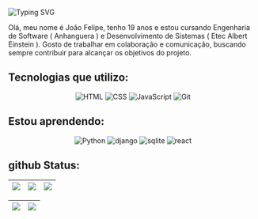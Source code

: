 ![Typing SVG](https://readme-typing-svg.demolab.com?font=Fira+Code&duration=3000&pause=2000&color=8FBCBB&&center=falsewidth=100%&lines=Bem+vindo+ao+meu+github.;Meu+nome+é+João+Felipe.;Tenho+20+anos.;Sou+Jovem+Aprendiz+na+VIVO;)

Olá, meu nome é João Felipe, tenho 19 anos e estou cursando Engenharia de Software ( Anhanguera ) e Desenvolvimento de Sistemas ( Etec Albert Einstein ). Gosto de trabalhar em colaboração e comunicação, buscando sempre contribuir para alcançar os objetivos do projeto.

## Tecnologias que utilizo:

<p align="center">
  <img src="https://skillicons.dev/icons?i=html" alt="HTML">
  <img src="https://skillicons.dev/icons?i=css" alt="CSS">
  <img src="https://skillicons.dev/icons?i=js" alt="JavaScript">
  <img src="https://skillicons.dev/icons?i=git" alt="Git">
  <!-- <img src="https://skillicons.dev/icons?i=firebase" alt="Firebase"> -->
</p>

## Estou aprendendo:

<p align="center">
  <img src="https://skillicons.dev/icons?i=python" alt="Python">
  <img src="https://skillicons.dev/icons?i=django" alt="django">
  <img src="https://skillicons.dev/icons?i=sqlite" alt="sqlite">
  <img src="https://skillicons.dev/icons?i=react" alt="react">
</p>

<!-- icones: https://github.com/tandpfun/skill-icons#icons-list -->


## github Status:

| ![](http://github-profile-summary-cards.vercel.app/api/cards/stats?username=J0A0F3L1P3&theme=nord_dark) | ![](https://github-readme-stats.vercel.app/api/top-langs/?username=J0A0F3L1P3&layout=compact&langs_count=6&theme=nord) | ![](http://github-profile-summary-cards.vercel.app/api/cards/repos-per-language?username=J0A0F3L1P3&hide=Html&theme=nord_dark) |
| :-: | :-: | :-: |

| ![](http://github-profile-summary-cards.vercel.app/api/cards/profile-details?username=J0A0F3L1P3&theme=nord_dark) | ![](https://github-readme-streak-stats.herokuapp.com/?user=J0A0F3L1P3&date_format=M%20j%5B%2C%20Y%5D&background=2D3742&stroke=2D3742&ring=6bbbca&fire=6bbbca&currStreakNum=fff&sideNums=6bbbca&currStreakLabel=6bbbca&sideLabels=fff&dates=fff) |
| :-: | :-: |
